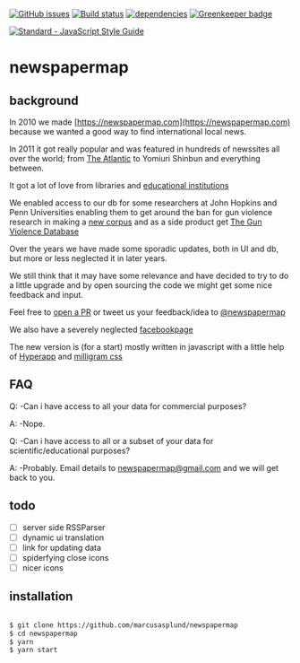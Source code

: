 [![GitHub issues](https://img.shields.io/github/issues/marcusasplund/newspapermap.svg)](https://github.com/marcusasplund/newspapermap/issues)
[![Build status](https://travis-ci.org/marcusasplund/newspapermap.svg?branch=master)](https://travis-ci.org/marcusasplund/newspapermap)
[![dependencies](https://david-dm.org/marcusasplund/newspapermap.svg)](https://david-dm.org/marcusasplund/newspapermap)
[![Greenkeeper badge](https://badges.greenkeeper.io/marcusasplund/newspapermap.svg)](https://greenkeeper.io/)

[![Standard - JavaScript Style Guide](https://cdn.rawgit.com/feross/standard/master/badge.svg)](https://github.com/feross/standard) 

# newspapermap

## background
In 2010 we made [https://newspapermap.com](https://newspapermap.com) because we wanted a good way to find international local news.

In 2011 it got really popular and was featured in hundreds of newssites all over the world; from [The Atlantic](https://www.theatlantic.com/technology/archive/2011/05/reading-the-worlds-press-from-luxembourg-to-djibouti/238943/) to Yomiuri Shinbun and everything between.

It got a lot of love from libraries and [educational institutions](https://www.google.se/search?q=site:.edu+newspapermap.com)

We enabled access to our db for some researchers at John Hopkins and Penn Universities enabling them to get around the ban for gun violence research in making a [new corpus](http://www.cs.jhu.edu/~anni/papers/alnc_lrec14.pdf) and as a side product get [The Gun Violence Database](https://www.ldc.upenn.edu/sites/www.ldc.upenn.edu/files/callison-burch_0.pdf)

Over the years we have made some sporadic updates, both in UI and db, but more or less neglected it in later years.

We still think that it may have some relevance and have decided to try to do a little upgrade and by open sourcing the code we might get some nice feedback and input.

Feel free to [open a PR](https://github.com/marcusasplund/newspapermap/pulls) or tweet us your feedback/idea to [@newspapermap](https://twitter.com/newspapermap)

We also have a severely neglected [facebookpage](https://facebook.com/newspapermap)

The new version is (for a start) mostly written in javascript with a little help of [Hyperapp](https://github.com/jorgebucaran/hyperapp) and [milligram css](https://milligram.io/)


## FAQ

Q: -Can i have access to all your data for commercial purposes?

A: -Nope.

Q: -Can i have access to all or a subset of your data for scientific/educational purposes?

A: -Probably. Email details to newspapermap@gmail.com and we will get back to you.

## todo

- [ ] server side RSSParser
- [ ] dynamic ui translation
- [ ] link for updating data
- [ ] spiderfying close icons
- [ ] nicer icons

## installation

````bash

$ git clone https://github.com/marcusasplund/newspapermap
$ cd newspapermap
$ yarn
$ yarn start

````
